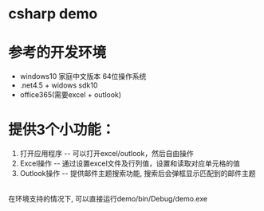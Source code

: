 # csharp demo

# 参考的开发环境
* windows10 家庭中文版本 64位操作系统
* .net4.5 + widows sdk10
* office365(需要excel + outlook)


# 提供3个小功能：
1. 打开应用程序 -- 可以打开excel/outlook，然后自由操作<br>
2. Excel操作   -- 通过设置excel文件及行列值，设置和读取对应单元格的值
3. Outlook操作 -- 提供邮件主题搜索功能, 搜索后会弹框显示匹配到的邮件主题

<br>
在环境支持的情况下, 可以直接运行demo/bin/Debug/demo.exe